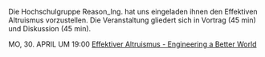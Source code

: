 Die Hochschulgruppe Reason_Ing. hat uns eingeladen ihnen den Effektiven Altruismus vorzustellen. Die Veranstaltung gliedert sich in Vortrag (45 min) und Diskussion (45 min).

MO, 30. APRIL UM 19:00 [Effektiver Altruismus - Engineering a Better World](https://www.facebook.com/events/375114162978914/) 
